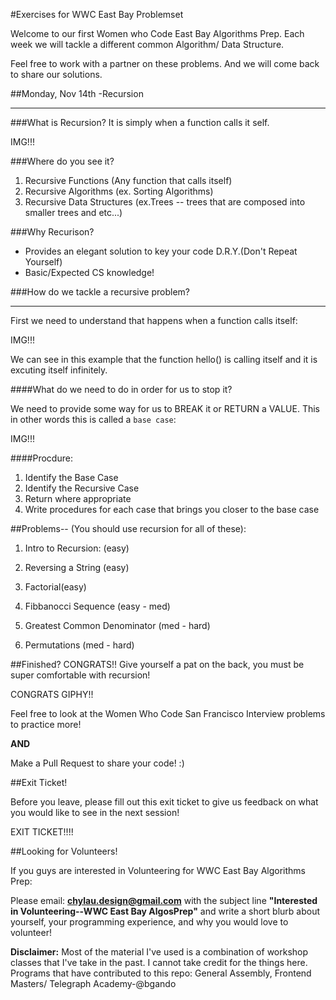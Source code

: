 #Exercises for WWC East Bay Problemset

Welcome to our first Women who Code East Bay Algorithms Prep.  Each week we will tackle a different common Algorithm/ Data Structure.

Feel free to work with a partner on these problems.  And we will come back to share our solutions.  

##Monday, Nov 14th -Recursion
<hr>

###What is Recursion?
  It is simply when a function calls it self. 
  
  IMG!!!
  
###Where do you see it?
1. Recursive Functions (Any function that calls itself)
2. Recursive Algorithms (ex. Sorting Algorithms)
3. Recursive Data Structures (ex.Trees -- trees that are composed into smaller trees and etc...)

###Why Recurison?
  - Provides an elegant solution to key your code D.R.Y.(Don't Repeat Yourself) 
  - Basic/Expected CS knowledge!
  
###How do we tackle a recursive problem?
<hr>

First we need to understand that happens when a function calls itself:

IMG!!!

We can see in this example that the function hello() is calling itself and it is excuting itself infinitely.


####What do we need to do in order for us to stop it?

We need to provide some way for us to BREAK it or RETURN a VALUE.
This in other words this is called a `base case`:

IMG!!!

####Procdure:

1. Identify the Base Case
2. Identify the Recursive Case
3. Return where appropriate
4. Write procedures for each case that brings you closer to the base case
 

##Problems-- (You should use recursion for all of these):
1. Intro to Recursion: (easy)

2. Reversing a String (easy)


3. Factorial(easy)


3. Fibbanocci Sequence (easy - med)
 
 
4. Greatest Common Denominator (med - hard)

5. Permutations (med - hard)

##Finished?
CONGRATS!! Give yourself a pat on the back, you must be super comfortable with recursion!

CONGRATS GIPHY!!

Feel free to look at the Women Who Code San Francisco Interview problems to practice more!

**AND**

Make a Pull Request to share your code! :)

##Exit Ticket!

Before you leave, please fill out this exit ticket to give us feedback on what you would like to see in the next session!

EXIT TICKET!!!!

##Looking for Volunteers!

If you guys are interested in Volunteering for WWC East Bay Algorithms Prep:

Please email: **chylau.design@gmail.com**  with the subject line **"Interested in Volunteering--WWC East Bay AlgosPrep"** and write a short blurb about yourself, your programming experience, and why you would love to volunteer!  


**Disclaimer:**
Most of the material I've used is a combination of workshop classes that I've take in the past.  I cannot take credit for the things here.  Programs that have contributed to this repo:  General Assembly, Frontend Masters/ Telegraph Academy-@bgando  
